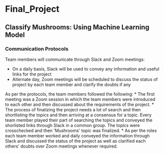 # Final_Project
## Classify Mushrooms: Using Machine Learning Model

### Communication Protocols

Team members will communicate through Slack and Zoom meetings:
* On a daily basis, Slack will be used to convey any information and useful links for the project
* Alternate day, Zoom meetings will be scheduled to discuss the status of project by each team member and clarify the doubts if any

As per the protocols, the team members followed the following:
    * The first meeting was a Zoom session in which the team members were introduced to each other and then discussed about the requirements of the project.
    * The process of finalizing the project needs a lot of search and then shortlisting the topics and then arriving at a consensus for a topic. Every team member
    played their part of searching the topics and conveyed the shorlisted links through Slack in a common group. The topics were crosschecked and then 'Mushrooms' 
    topic was finalized.
    * As per the roles each team member worked and daily conveyed the information through Slack and discussed the status of the project as well as clarified each 
    others' doubts over Zoom meetings whenever required.
